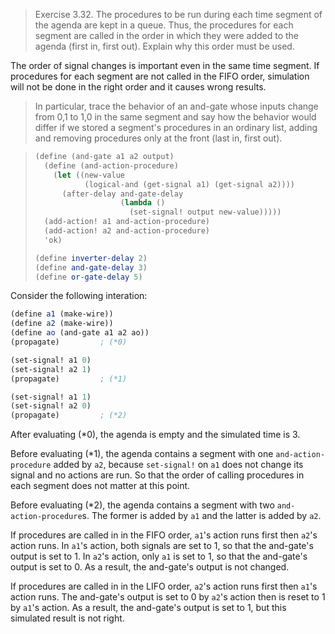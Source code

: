 > Exercise 3.32.  The procedures to be run during each time segment of the
> agenda are kept in a queue. Thus, the procedures for each segment are called
> in the order in which they were added to the agenda (first in, first out).
> Explain why this order must be used.

The order of signal changes is important even in the same time segment.  If
procedures for each segment are not called in the FIFO order, simulation will
not be done in the right order and it causes wrong results.




> In particular, trace the behavior of an and-gate whose inputs change from 0,1
> to 1,0 in the same segment and say how the behavior would differ if we stored
> a segment's procedures in an ordinary list, adding and removing procedures
> only at the front (last in, first out).

> ```scheme
> (define (and-gate a1 a2 output)
>   (define (and-action-procedure)
>     (let ((new-value
>            (logical-and (get-signal a1) (get-signal a2))))
>       (after-delay and-gate-delay
>                    (lambda ()
>                      (set-signal! output new-value)))))
>   (add-action! a1 and-action-procedure)
>   (add-action! a2 and-action-procedure)
>   'ok)
> ```
>
> ```scheme
> (define inverter-delay 2)
> (define and-gate-delay 3)
> (define or-gate-delay 5)
> ```

Consider the following interation:

```scheme
(define a1 (make-wire))
(define a2 (make-wire))
(define ao (and-gate a1 a2 ao))
(propagate)         ; (*0)

(set-signal! a1 0)
(set-signal! a2 1)
(propagate)         ; (*1)

(set-signal! a1 1)
(set-signal! a2 0)
(propagate)         ; (*2)
```

After evaluating (*0), the agenda is empty and the simulated time is 3.

Before evaluating (*1), the agenda contains a segment with one
`and-action-procedure` added by `a2`, because `set-signal!` on `a1` does not
change its signal and no actions are run.  So that the order of calling
procedures in each segment does not matter at this point.

Before evaluating (*2),
the agenda contains a segment with two `and-action-procedure`s.
The former is added by `a1` and the latter is added by `a2`.

If procedures are called in in the FIFO order, `a1`'s action runs first then
`a2`'s action runs.  In `a1`'s action, both signals are set to 1, so that the
and-gate's output is set to 1.  In `a2`'s action, only `a1` is set to 1, so
that the and-gate's output is set to 0.  As a result, the and-gate's output is
not changed.

If procedures are called in in the LIFO order, `a2`'s action runs first then
`a1`'s action runs.  The and-gate's output is set to 0 by `a2`'s action then is
reset to 1 by `a1`'s action.  As a result, the and-gate's output is set to 1,
but this simulated result is not right.
